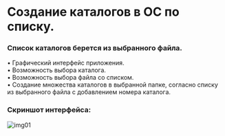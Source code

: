 # Создание каталогов в ОС по списку.
### Список каталогов берется из выбранного файла.

• Графический интерфейс приложения.  
• Возможность выбора каталога.  
• Возможность выбора файла со списком.  
• Создание множества каталогов в выбранной папке, согласно списку из выбранного файла с добавлением номера каталога.  

### Скриншот интерфейса:
![img01](https://github.com/user-attachments/assets/87550346-771c-4d9e-bede-249dfbb5a23a)

